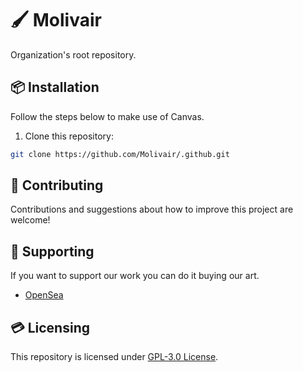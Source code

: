 # 🖌️ Molivair
Organization's root repository.

## 📦 Installation  
Follow the steps below to make use of Canvas.

1. Clone this repository:  
```bash
git clone https://github.com/Molivair/.github.git
```

## 🤝 Contributing
Contributions and suggestions about how to improve this project are welcome!

## 💚 Supporting
If you want to support our work you can do it buying our art.
- [OpenSea](https://opensea.io/Molivair)

## 💳 Licensing
This repository is licensed under [GPL-3.0 License](https://github.com/Molivair/canvas/blob/main/LICENSE).
